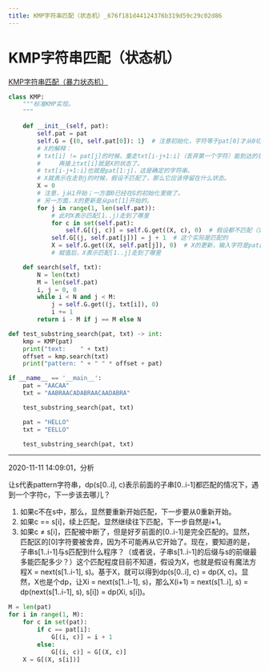 ```yaml
---
title: KMP字符串匹配（状态机）_676f181d44124376b319d59c29c02d86
---
```


# KMP字符串匹配（状态机）

[](https://github.com/lzyerste/introduction_to_algorithms/blob/master/kmp_dfa.py)

[KMP字符串匹配（暴力状态机）](KMP%E5%AD%97%E7%AC%A6%E4%B8%B2%E5%8C%B9%E9%85%8D%EF%BC%88%E7%8A%B6%E6%80%81%E6%9C%BA%EF%BC%89%20676f181d44124376b319d59c29c02d86/KMP%E5%AD%97%E7%AC%A6%E4%B8%B2%E5%8C%B9%E9%85%8D%EF%BC%88%E6%9A%B4%E5%8A%9B%E7%8A%B6%E6%80%81%E6%9C%BA%EF%BC%89%20588076a430f1409ba0e29d49f29fc213.md)

```python
class KMP:
    """标准KMP实现。
    """

    def __init__(self, pat):
        self.pat = pat
        self.G = {(0, self.pat[0]): 1}  # 注意初始化，字符等于pat[0]才从0切到1
        # X的解释：
        # txt[i] != pat[j]的时候，重走txt[i-j+1:i]（丢弃第一个字符）能到达的状态，
        #     再接上txt[i]就是X的状态了。
        # txt[i-j+1:i]也就是pat[1:j]，这是确定的字符串。
        # X就表示在走到j的时候，假设不匹配了，那么它应该停留在什么状态。
        X = 0
        # 注意，j从1开始；一方面0已经在G的初始化里做了。
        # 另一方面，X的更新是从pat[1]开始的。
        for j in range(1, len(self.pat)):
            # 此时X表示匹配[1..j)走到了哪里
            for c in set(self.pat):
                self.G[(j, c)] = self.G.get((X, c), 0)  # 假设都不匹配（实际有1个是匹配的）
            self.G[(j, self.pat[j])] = j + 1  # 这个实际是匹配的
            X = self.G.get((X, self.pat[j]), 0)  # X的更新，输入字符是pat[j]
            # 赋值后，X表示匹配[1..j]走到了哪里

    def search(self, txt):
        N = len(txt)
        M = len(self.pat)
        i, j = 0, 0
        while i < N and j < M:
            j = self.G.get((j, txt[i]), 0)
            i += 1
        return i - M if j == M else N

def test_substring_search(pat, txt) -> int:
    kmp = KMP(pat)
    print("text:    " + txt)
    offset = kmp.search(txt)
    print("pattern: " + " " * offset + pat)

if __name__ == '__main__':
    pat = "AACAA"
    txt = "AABRAACADABRAACAADABRA"

    test_substring_search(pat, txt)

    pat = "HELLO"
    txt = "EELLO"

    test_substring_search(pat, txt)
```

---

2020-11-11 14:09:01，分析

让s代表pattern字符串，dp(s[0..i], c)表示前面的子串[0..i-1]都匹配的情况下，遇到一个字符c，下一步该去哪儿？

1. 如果c不在s中，那么，显然要重新开始匹配，下一步要从0重新开始。
2. 如果c == s[i]，续上匹配，显然继续往下匹配，下一步自然是i+1。
3. 如果c ≠ s[i]，匹配被中断了，但是好歹前面的[0..i-1]是完全匹配的。显然，匹配区的[0]字符要被舍弃，因为不可能再从它开始了。现在，要知道的是，子串s[1..i-1]与s匹配到什么程序？（或者说，子串s[1..i-1]的后缀与s的前缀最多能匹配多少？）这个匹配程度目前不知道，假设为X，也就是假设有魔法方程X = next(s[1..i-1], s)。基于X，就可以得到dp(s[0..i], c) = dp(X, c)。显然，X也是个dp，让Xi = next(s[1..i-1], s)，那么X(i+1) = next(s[1..i], s) = dp(next(s[1..i-1], s), s[i]) = dp(Xi, s[i])。

```python
M = len(pat)
for i in range(1, M):
	for c in set(pat):
		if c == pat[i]:
			G[(i, c)] = i + 1
		else:
			G[(i, c)] = G[(X, c)]
	X = G[(X, s[i])]
```